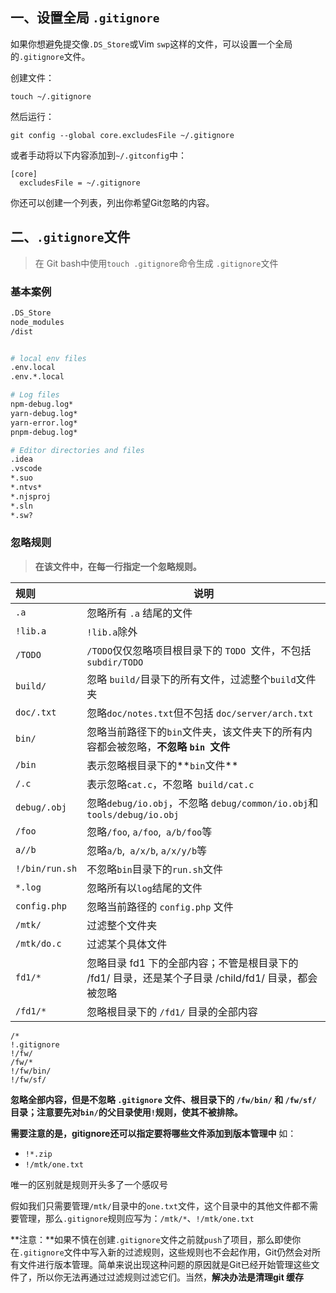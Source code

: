 ## 一、设置全局 `.gitignore`

如果你想避免提交像`.DS_Store`或Vim `swp`这样的文件，可以设置一个全局的`.gitignore`文件。

创建文件：

```shell
touch ~/.gitignore
```

然后运行：

```shell
git config --global core.excludesFile ~/.gitignore
```

或者手动将以下内容添加到`~/.gitconfig`中：

```
[core]
  excludesFile = ~/.gitignore
```

你还可以创建一个列表，列出你希望Git忽略的内容。

## 二、`.gitignore`文件

> 在 Git bash中使用`touch .gitignore`命令生成 `.gitignore`文件

### 基本案例

```sh
.DS_Store
node_modules
/dist


# local env files
.env.local
.env.*.local

# Log files
npm-debug.log*
yarn-debug.log*
yarn-error.log*
pnpm-debug.log*

# Editor directories and files
.idea
.vscode
*.suo
*.ntvs*
*.njsproj
*.sln
*.sw?
```

### 忽略规则

> **在该文件中，在每一行指定一个忽略规则。**

| 规则           | 说明                                                         |
| :------------- | ------------------------------------------------------------ |
| `.a`           | 忽略所有 `.a` 结尾的文件                                     |
| `!lib.a`       | `!lib.a`除外                                                 |
| `/TODO`        | `/TODO`仅仅忽略项目根目录下的 `TODO `文件，不包括 `subdir/TODO` |
| `build/`       | 忽略 `build/`目录下的所有文件，过滤整个`build`文件夹         |
| `doc/.txt`     | 忽略`doc/notes.txt`但不包括 `doc/server/arch.txt`            |
| `bin/`         | 忽略当前路径下的`bin`文件夹，该文件夹下的所有内容都会被忽略，**不忽略 `bin `文件** |
| `/bin`         | 表示忽略根目录下的**`bin`文件**                              |
| `/.c`          | 表示忽略`cat.c`，不忽略` build/cat.c`                        |
| `debug/.obj`   | 忽略`debug/io.obj`，不忽略 `debug/common/io.obj`和`tools/debug/io.obj` |
| `/foo`         | 忽略`/foo`, `a/foo`,` a/b/foo`等                             |
| `a//b`         | 忽略`a/b`,` a/x/b`, `a/x/y/b`等                              |
| `!/bin/run.sh` | 不忽略`bin`目录下的`run.sh`文件                              |
| `*.log`        | 忽略所有以`log`结尾的文件                                    |
| `config.php`   | 忽略当前路径的 `config.php` 文件                             |
| `/mtk/`        | 过滤整个文件夹                                               |
| `/mtk/do.c`    | 过滤某个具体文件                                             |
| `fd1/*`        | 忽略目录 fd1 下的全部内容；不管是根目录下的 /fd1/ 目录，还是某个子目录 /child/fd1/ 目录，都会被忽略 |
| `/fd1/*`       | 忽略根目录下的 `/fd1/` 目录的全部内容                        |

```ABAP
/*
!.gitignore
!/fw/
/fw/*
!/fw/bin/
!/fw/sf/
```

**忽略全部内容，但是不忽略 `.gitignore` 文件、根目录下的 `/fw/bin/` 和 `/fw/sf/` 目录；注意要先对`bin/`的父目录使用`!`规则，使其不被排除。**

**需要注意的是，gitignore还可以指定要将哪些文件添加到版本管理中** 如：

* `!*.zip`
* `!/mtk/one.txt`

唯一的区别就是规则开头多了一个感叹号

假如我们只需要管理`/mtk/`目录中的`one.txt`文件，这个目录中的其他文件都不需要管理，那么`.gitignore`规则应写为：`/mtk/*`、`!/mtk/one.txt`

**注意：**如果不慎在创建`.gitignore`文件之前就`push`了项目，那么即使你在`.gitignore`文件中写入新的过滤规则，这些规则也不会起作用，Git仍然会对所有文件进行版本管理。简单来说出现这种问题的原因就是Git已经开始管理这些文件了，所以你无法再通过过滤规则过滤它们。当然，**解决办法是清理git 缓存**

